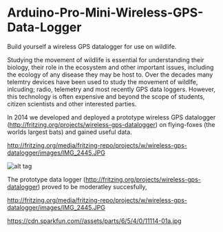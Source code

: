 # Arduino-Pro-Mini-Wireless-GPS-Data-Logger
Build yourself a wireless GPS datalogger for use on wildlife.

Studying the movement of wildlife is essential for understanding their biology, their role in the ecosystem and other important issues, including the ecology of any disease they may be host to. Over the decades many telemtry devices have been used to study the movement of wildlfe, inlcuding; radio, telemetry and most recently GPS data loggers. However, this technology is often expensive and beyond the scope of students, citizen scientists and other interested parties.

In 2014 we developed and deployed a prototype wireless GPS datalogger (http://fritzing.org/projects/wireless-gps-datalogger) on flying-foxes (the worlds largest bats) and gained useful data.

http://fritzing.org/media/fritzing-repo/projects/w/wireless-gps-datalogger/images/IMG_2445.JPG



![alt tag](http://fritzing.org/media/fritzing-repo/projects/w/wireless-gps-datalogger/images/IMG_2445.JPG)

The prototype data logger (http://fritzing.org/projects/wireless-gps-datalogger) proved to be moderatley succesfully, 

http://fritzing.org/media/fritzing-repo/projects/w/wireless-gps-datalogger/images/IMG_2445.JPG

https://cdn.sparkfun.com//assets/parts/6/5/4/0/11114-01a.jpg
